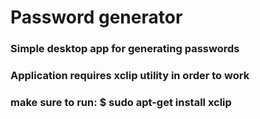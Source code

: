 # Password generator

### Simple desktop app for generating passwords

### Application requires xclip utility in order to work
### make sure to run: $ sudo apt-get install xclip

